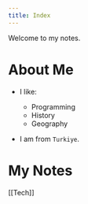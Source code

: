 ```yaml
---
title: Index
---
```


Welcome to my notes.

# About Me

- I like:
    - Programming
    - History
    - Geography

- I am from `Turkiye`.

# My Notes

[[Tech]]
